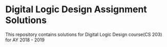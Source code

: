 # Digital Logic Design Assignment Solutions
This repository contains solutions for Digital Logic Design course(CS 203) for AY 2018 - 2019